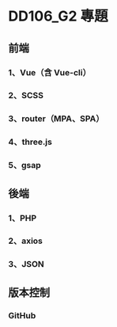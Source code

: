 # DD106_G2 專題

## 前端

### 1、Vue（含 Vue-cli）
### 2、SCSS
### 3、router（MPA、SPA）
### 4、three.js
### 5、gsap

## 後端
### 1、PHP
### 2、axios
### 3、JSON

## 版本控制

### GitHub